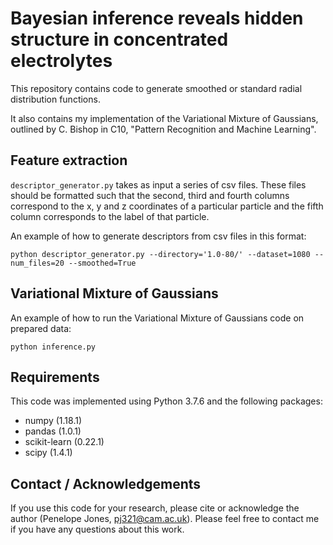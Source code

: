 # Bayesian inference reveals hidden structure in concentrated electrolytes

This repository contains code to generate smoothed or standard radial distribution functions. 

It also contains my implementation of the Variational Mixture of Gaussians, outlined by C. Bishop in C10,
"Pattern Recognition and Machine Learning". 

## Feature extraction
```descriptor_generator.py``` takes as input a series of csv files. These files should be formatted such 
that the second, third and fourth columns correspond to the x, y and z coordinates of a 
particular particle and the fifth column corresponds to the label of that particle. 

An example of how to generate descriptors from csv files in this format:
```buildoutcfg
python descriptor_generator.py --directory='1.0-80/' --dataset=1080 --num_files=20 --smoothed=True
```

## Variational Mixture of Gaussians
An example of how to run the Variational Mixture of Gaussians code on prepared data:
```buildoutcfg
python inference.py 
```

## Requirements
This code was implemented using Python 3.7.6 and the following packages:
- numpy (1.18.1)
- pandas (1.0.1)
- scikit-learn (0.22.1)
- scipy (1.4.1)

## Contact / Acknowledgements

If you use this code for your research, please cite or acknowledge the author (Penelope Jones, pj321@cam.ac.uk). 
Please feel free to contact me if you have any questions about this work.